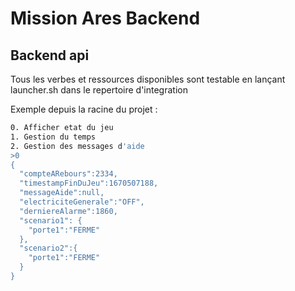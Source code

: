 # Mission Ares Backend

## Backend api

Tous les verbes et ressources disponibles sont testable en lançant launcher.sh dans le repertoire d'integration

Exemple depuis la racine du projet :

```$>Launcher.sh
0. Afficher etat du jeu
1. Gestion du temps
2. Gestion des messages d'aide
>0
{
  "compteARebours":2334,
  "timestampFinDuJeu":1670507188,
  "messageAide":null,
  "electriciteGenerale":"OFF",
  "derniereAlarme":1860,
  "scenario1": {
    "porte1":"FERME"
  },
  "scenario2":{
    "porte1":"FERME"
  }
}
```
